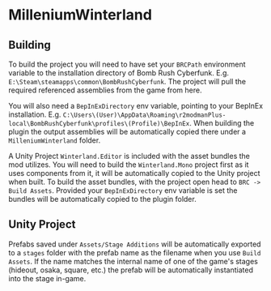 # MilleniumWinterland
## Building
To build the project you will need to have set your `BRCPath` environment variable to the installation directory of Bomb Rush Cyberfunk. E.g. `E:\Steam\steamapps\common\BombRushCyberfunk`. The project will pull the required referenced assemblies from the game from here.

You will also need a `BepInExDirectory` env variable, pointing to your BepInEx installation. E.g. `C:\Users\(User)\AppData\Roaming\r2modmanPlus-local\BombRushCyberfunk\profiles\(Profile)\BepInEx`. 
When building the plugin the output assemblies will be automatically copied there under a `MilleniumWinterland` folder.

A Unity Project `Winterland.Editor` is included with the asset bundles the mod utilizes. You will need to build the `Winterland.Mono` project first as it uses components from it, it will be automatically copied to the Unity project when built.
To build the asset bundles, with the project open head to `BRC -> Build Assets`. Provided your `BepInExDirectory` env variable is set the bundles will be automatically copied to the plugin folder.

## Unity Project
Prefabs saved under `Assets/Stage Additions` will be automatically exported to a `stages` folder with the prefab name as the filename when you use `Build Assets`. If the name matches the internal name of one of the game's stages (hideout, osaka, square, etc.) the prefab will be automatically instantiated into the stage in-game.
